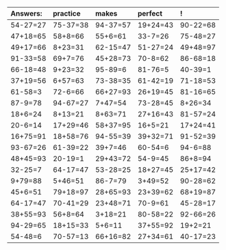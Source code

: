 | Answers: | practice | makes | perfect | ! |
| :--- | :--- | :--- | :--- | :--- |
| 54-27=27 | 75-37=38 | 94-37=57 | 19+24=43 | 90-22=68 | 
| 47+18=65 | 58+8=66 | 55+6=61 | 33-7=26 | 75-48=27 | 
| 49+17=66 | 8+23=31 | 62-15=47 | 51-27=24 | 49+48=97 | 
| 91-33=58 | 69+7=76 | 45+28=73 | 70-8=62 | 86-68=18 | 
| 66-18=48 | 9+23=32 | 95-89=6 | 81-76=5 | 40-39=1 | 
| 37+19=56 | 6+57=63 | 73-38=35 | 61-42=19 | 71-18=53 | 
| 61-58=3 | 72-6=66 | 66+27=93 | 26+19=45 | 81-16=65 | 
| 87-9=78 | 94-67=27 | 7+47=54 | 73-28=45 | 8+26=34 | 
| 18+6=24 | 8+13=21 | 8+63=71 | 27+16=43 | 81-57=24 | 
| 20-6=14 | 17+29=46 | 58+37=95 | 16+5=21 | 17+24=41 | 
| 16+75=91 | 18+58=76 | 94-55=39 | 39+32=71 | 91-52=39 | 
| 93-67=26 | 61-39=22 | 39+7=46 | 60-54=6 | 94-6=88 | 
| 48+45=93 | 20-19=1 | 29+43=72 | 54-9=45 | 86+8=94 | 
| 32-25=7 | 64-17=47 | 53-28=25 | 18+27=45 | 25+17=42 | 
| 9+79=88 | 5+46=51 | 86-7=79 | 3+49=52 | 90-28=62 | 
| 45+6=51 | 79+18=97 | 28+65=93 | 23+39=62 | 68+19=87 | 
| 64-17=47 | 70-41=29 | 23+48=71 | 70-9=61 | 45-28=17 | 
| 38+55=93 | 56+8=64 | 3+18=21 | 80-58=22 | 92-66=26 | 
| 94-29=65 | 18+15=33 | 5+6=11 | 37+55=92 | 19+2=21 | 
| 54-48=6 | 70-57=13 | 66+16=82 | 27+34=61 | 40-17=23 | 
